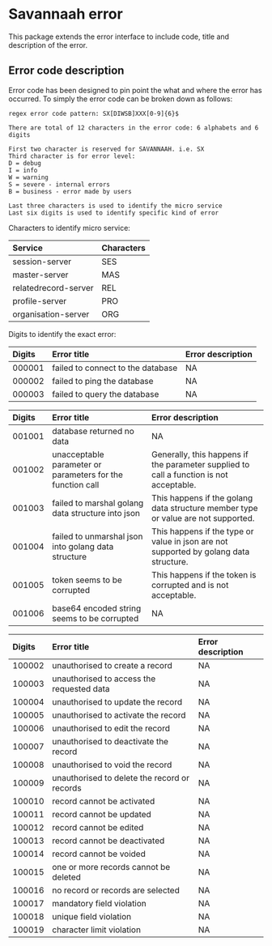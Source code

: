 # Savannaah error
This package extends the error interface to include code, title and description of the error.

## Error code description
Error code has been designed to pin point the what and where the error has occurred. To simply the error code can be broken down as follows:
    
    regex error code pattern: SX[DIWSB]XXX[0-9]{6}$
    
    There are total of 12 characters in the error code: 6 alphabets and 6 digits
    
    First two character is reserved for SAVANNAAH. i.e. SX
    Third character is for error level:
    D = debug
    I = info
    W = warning
    S = severe - internal errors
    B = business - error made by users
    
    Last three characters is used to identify the micro service
    Last six digits is used to identify specific kind of error

Characters to identify micro service:

| Service | Characters |
| :------ | :--------- |
| session-server | SES |
| master-server | MAS |
| relatedrecord-server | REL |
| profile-server | PRO |
| organisation-server | ORG |

Digits to identify the exact error:

| Digits | Error title | Error description |
| :----- | :---------- | :---------------- |
| 000001 | failed to connect to the database | NA |
| 000002 | failed to ping the database | NA |
| 000003 | failed to query the database | NA |

| Digits | Error title | Error description |
| :----- | :---------- | :---------------- |
| 001001 | database returned no data | NA |
| 001002 | unacceptable parameter or parameters for the function call | Generally, this happens if the parameter supplied to call a function is not acceptable. |
| 001003 | failed to marshal golang data structure into json | This happens if the golang data structure member type or value are not supported. |
| 001004 | failed to unmarshal json into golang data structure | This happens if the type or value in json are not supported by golang data structure. |
| 001005 | token seems to be corrupted | This happens if the token is corrupted and is not acceptable. |
| 001006 | base64 encoded string seems to be corrupted | NA |

| Digits | Error title | Error description |
| :----- | :---------- | :---------------- |
| 100002 | unauthorised to create a record | NA |
| 100003 | unauthorised to access the requested data | NA |
| 100004 | unauthorised to update the record | NA |
| 100005 | unauthorised to activate the record | NA |
| 100006 | unauthorised to edit the record | NA |
| 100007 | unauthorised to deactivate the record | NA |
| 100008 | unauthorised to void the record | NA |
| 100009 | unauthorised to delete the record or records | NA |
| 100010 | record cannot be activated | NA |
| 100011 | record cannot be updated | NA |
| 100012 | record cannot be edited | NA |
| 100013 | record cannot be deactivated | NA |
| 100014 | record cannot be voided | NA |
| 100015 | one or more records cannot be deleted | NA |
| 100016 | no record or records are selected | NA |
| 100017 | mandatory field violation | NA |
| 100018 | unique field violation | NA |
| 100019 | character limit violation | NA |